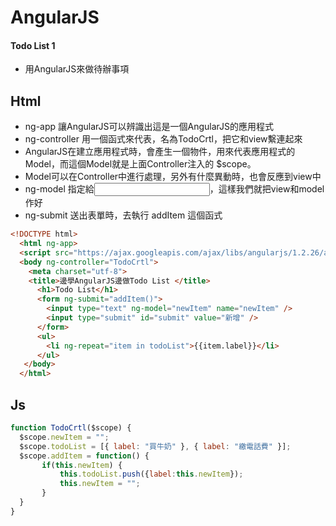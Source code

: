 # AngularJS

#### Todo List 1
+ 用AngularJS來做待辦事項

## Html
+ ng-app 讓AngularJS可以辨識出這是一個AngularJS的應用程式
+  ng-controller 用一個函式來代表，名為TodoCrtl，把它和view繫連起來
+ AngularJS在建立應用程式時，會產生一個物件，用來代表應用程式的Model，而這個Model就是上面Controller注入的 $scope。
+ Model可以在Controller中進行處理，另外有什麼異動時，也會反應到view中
+ ng-model 指定給<input>，這樣我們就把view和model作好
+ ng-submit 送出表單時，去執行 addItem 這個函式

``` html
<!DOCTYPE html>
  <html ng-app>
  <script src="https://ajax.googleapis.com/ajax/libs/angularjs/1.2.26/angular.min.js"></script>
  <body ng-controller="TodoCrtl">
    <meta charset="utf-8"> 
    <title>邊學AngularJS邊做Todo List </title>
      <h1>Todo List</h1>
      <form ng-submit="addItem()">
        <input type="text" ng-model="newItem" name="newItem" />
        <input type="submit" id="submit" value="新增" />
      </form>
      <ul>
        <li ng-repeat="item in todoList">{{item.label}}</li>
      </ul>
   </body>
  </html>
```

## Js

``` javascript
function TodoCrtl($scope) {
  $scope.newItem = "";
  $scope.todoList = [{ label: "買牛奶" }, { label: "繳電話費" }];
  $scope.addItem = function() {
       if(this.newItem) {
           this.todoList.push({label:this.newItem});
           this.newItem = "";
       }    
  }
}

```